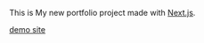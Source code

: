 This is My new portfolio project made with [Next.js](https://nextjs.org/).

[demo site](https://portfolio-renew.vercel.app/)
